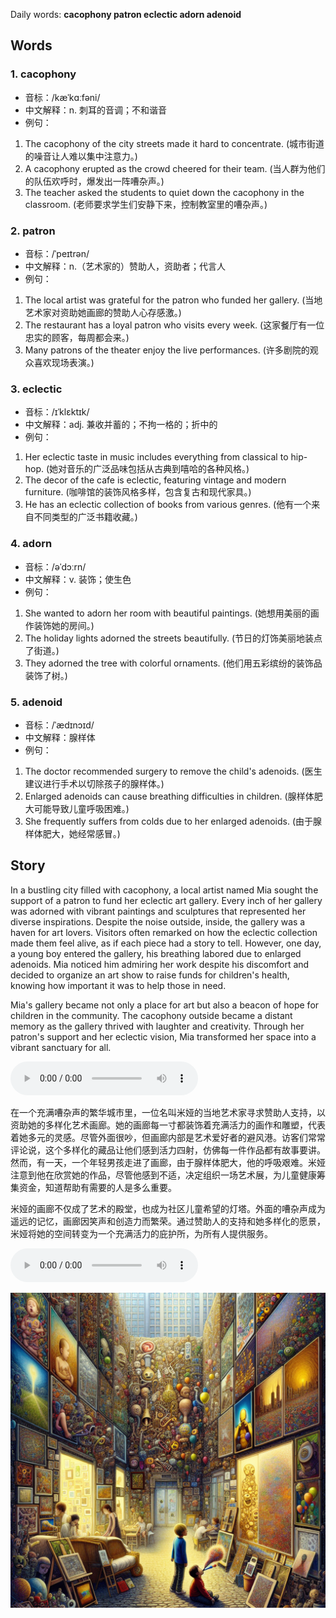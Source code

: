 Daily words: **cacophony patron eclectic adorn adenoid**

## Words
### 1. cacophony
- 音标：/kæˈkɑːfəni/ <span style="cursor: pointer;" onclick="document.getElementById('audio-player-1').play()"><i class="fas fa-volume-up"></i></span>
<audio id="audio-player-1" src="audios/words/cacophony.mp3" style="display:none;"></audio>
- 中文解释：n. 刺耳的音调；不和谐音
- 例句：
1. The cacophony of the city streets made it hard to concentrate. (城市街道的噪音让人难以集中注意力。)
2. A cacophony erupted as the crowd cheered for their team. (当人群为他们的队伍欢呼时，爆发出一阵嘈杂声。)
3. The teacher asked the students to quiet down the cacophony in the classroom. (老师要求学生们安静下来，控制教室里的嘈杂声。)

### 2. patron
- 音标：/ˈpeɪtrən/ <span style="cursor: pointer;" onclick="document.getElementById('audio-player-2').play()"><i class="fas fa-volume-up"></i></span>
<audio id="audio-player-2" src="audios/words/patron.mp3" style="display:none;"></audio>
- 中文解释：n.（艺术家的）赞助人，资助者；代言人
- 例句：
1. The local artist was grateful for the patron who funded her gallery. (当地艺术家对资助她画廊的赞助人心存感激。)
2. The restaurant has a loyal patron who visits every week. (这家餐厅有一位忠实的顾客，每周都会来。)
3. Many patrons of the theater enjoy the live performances. (许多剧院的观众喜欢现场表演。)

### 3. eclectic
- 音标：/ɪˈklɛktɪk/ <span style="cursor: pointer;" onclick="document.getElementById('audio-player-3').play()"><i class="fas fa-volume-up"></i></span>
<audio id="audio-player-3" src="audios/words/eclectic.mp3" style="display:none;"></audio>
- 中文解释：adj. 兼收并蓄的；不拘一格的；折中的
- 例句：
1. Her eclectic taste in music includes everything from classical to hip-hop. (她对音乐的广泛品味包括从古典到嘻哈的各种风格。)
2. The decor of the cafe is eclectic, featuring vintage and modern furniture. (咖啡馆的装饰风格多样，包含复古和现代家具。)
3. He has an eclectic collection of books from various genres. (他有一个来自不同类型的广泛书籍收藏。)

### 4. adorn
- 音标：/əˈdɔːrn/ <span style="cursor: pointer;" onclick="document.getElementById('audio-player-4').play()"><i class="fas fa-volume-up"></i></span>
<audio id="audio-player-4" src="audios/words/adorn.mp3" style="display:none;"></audio>
- 中文解释：v. 装饰；使生色
- 例句：
1. She wanted to adorn her room with beautiful paintings. (她想用美丽的画作装饰她的房间。)
2. The holiday lights adorned the streets beautifully. (节日的灯饰美丽地装点了街道。)
3. They adorned the tree with colorful ornaments. (他们用五彩缤纷的装饰品装饰了树。)

### 5. adenoid
- 音标：/ˈædɪnɔɪd/ <span style="cursor: pointer;" onclick="document.getElementById('audio-player-5').play()"><i class="fas fa-volume-up"></i></span>
<audio id="audio-player-5" src="audios/words/adenoid.mp3" style="display:none;"></audio>
- 中文解释：腺样体
- 例句：
1. The doctor recommended surgery to remove the child's adenoids. (医生建议进行手术以切除孩子的腺样体。)
2. Enlarged adenoids can cause breathing difficulties in children. (腺样体肥大可能导致儿童呼吸困难。)
3. She frequently suffers from colds due to her enlarged adenoids. (由于腺样体肥大，她经常感冒。)

## Story
In a bustling city filled with cacophony, a local artist named Mia sought the support of a patron to fund her eclectic art gallery. Every inch of her gallery was adorned with vibrant paintings and sculptures that represented her diverse inspirations. Despite the noise outside, inside, the gallery was a haven for art lovers. Visitors often remarked on how the eclectic collection made them feel alive, as if each piece had a story to tell. However, one day, a young boy entered the gallery, his breathing labored due to enlarged adenoids. Mia noticed him admiring her work despite his discomfort and decided to organize an art show to raise funds for children's health, knowing how important it was to help those in need.

Mia's gallery became not only a place for art but also a beacon of hope for children in the community. The cacophony outside became a distant memory as the gallery thrived with laughter and creativity. Through her patron's support and her eclectic vision, Mia transformed her space into a vibrant sanctuary for all.

<audio controls>
<source src="./audios/story/2024-07-31-english.mp3" type="audio/mpeg">
你的浏览器不支持音频元素。
</audio>


在一个充满嘈杂声的繁华城市里，一位名叫米娅的当地艺术家寻求赞助人支持，以资助她的多样化艺术画廊。她的画廊每一寸都装饰着充满活力的画作和雕塑，代表着她多元的灵感。尽管外面很吵，但画廊内部是艺术爱好者的避风港。访客们常常评论说，这个多样化的藏品让他们感到活力四射，仿佛每一件作品都有故事要讲。然而，有一天，一个年轻男孩走进了画廊，由于腺样体肥大，他的呼吸艰难。米娅注意到他在欣赏她的作品，尽管他感到不适，决定组织一场艺术展，为儿童健康筹集资金，知道帮助有需要的人是多么重要。

米娅的画廊不仅成了艺术的殿堂，也成为社区儿童希望的灯塔。外面的嘈杂声成为遥远的记忆，画廊因笑声和创造力而繁荣。通过赞助人的支持和她多样化的愿景，米娅将她的空间转变为一个充满活力的庇护所，为所有人提供服务。

<audio controls>
<source src="./audios/story/2024-07-31-chinese.mp3" type="audio/mpeg">
你的浏览器不支持音频元素。
</audio>


![story](./images/2024-07-31.png)

